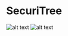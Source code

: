 # SecuriTree
![alt text](https://github.com/[username]/[reponame]/blob/[branch]/image.jpg?raw=true)
![alt text](https://github.com/katlegokt38/securi-tree/blob/main/images/1.jpg?raw=true)
